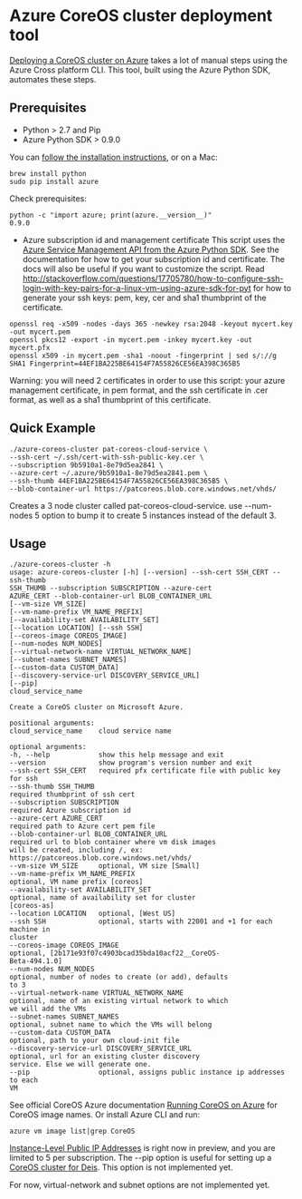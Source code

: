 # Azure CoreOS cluster deployment tool

[Deploying a CoreOS cluster on Azure](../../../master/coreos/cloud-init/README.md) takes a lot of manual steps using the Azure Cross platform CLI. This tool, built using the Azure Python SDK, automates these steps.

## Prerequisites

* Python > 2.7 and Pip
* Azure Python SDK > 0.9.0

You can [follow the installation instructions](http://azure.microsoft.com/en-us/documentation/articles/python-how-to-install/), or on a Mac:
```
brew install python
sudo pip install azure
```

Check prerequisites:
```
python -c "import azure; print(azure.__version__)"
0.9.0
```

* Azure subscription id and management certificate
This script uses the [Azure Service Management API from the Azure Python SDK](http://azure.microsoft.com/en-us/documentation/articles/cloud-services-python-how-to-use-service-management/). See the documentation for how to get your subscription id and certificate. The docs will also be useful  if you want to customize the script.
Read http://stackoverflow.com/questions/17705780/how-to-configure-ssh-login-with-key-pairs-for-a-linux-vm-using-azure-sdk-for-pyt for how to generate your ssh keys: pem, key, cer and sha1 thumbprint of the certificate.
```
openssl req -x509 -nodes -days 365 -newkey rsa:2048 -keyout mycert.key -out mycert.pem
openssl pkcs12 -export -in mycert.pem -inkey mycert.key -out mycert.pfx
openssl x509 -in mycert.pem -sha1 -noout -fingerprint | sed s/://g
SHA1 Fingerprint=44EF1BA225BE64154F7A55826CE56EA398C365B5
```

Warning: you will need 2 certificates in order to use this script: your azure management certificate, in pem format, and the ssh certificate in .cer format, as well as a sha1 thumbprint of this certificate.

## Quick Example

```
./azure-coreos-cluster pat-coreos-cloud-service \
--ssh-cert ~/.ssh/cert-with-ssh-public-key.cer \
--subscription 9b5910a1-8e79d5ea2841 \
--azure-cert ~/.azure/9b5910a1-8e79d5ea2841.pem \
--ssh-thumb 44EF1BA225BE64154F7A55826CE56EA398C365B5 \
--blob-container-url https://patcoreos.blob.core.windows.net/vhds/
```

Creates a 3 node cluster called pat-coreos-cloud-service.
use --num-nodes 5 option to bump it to create 5 instances instead of the default 3.

## Usage

```
./azure-coreos-cluster -h
usage: azure-coreos-cluster [-h] [--version] --ssh-cert SSH_CERT --ssh-thumb
SSH_THUMB --subscription SUBSCRIPTION --azure-cert
AZURE_CERT --blob-container-url BLOB_CONTAINER_URL
[--vm-size VM_SIZE]
[--vm-name-prefix VM_NAME_PREFIX]
[--availability-set AVAILABILITY_SET]
[--location LOCATION] [--ssh SSH]
[--coreos-image COREOS_IMAGE]
[--num-nodes NUM_NODES]
[--virtual-network-name VIRTUAL_NETWORK_NAME]
[--subnet-names SUBNET_NAMES]
[--custom-data CUSTOM_DATA]
[--discovery-service-url DISCOVERY_SERVICE_URL]
[--pip]
cloud_service_name

Create a CoreOS cluster on Microsoft Azure.

positional arguments:
cloud_service_name    cloud service name

optional arguments:
-h, --help            show this help message and exit
--version             show program's version number and exit
--ssh-cert SSH_CERT   required pfx certificate file with public key for ssh
--ssh-thumb SSH_THUMB
required thumbprint of ssh cert
--subscription SUBSCRIPTION
required Azure subscription id
--azure-cert AZURE_CERT
required path to Azure cert pem file
--blob-container-url BLOB_CONTAINER_URL
required url to blob container where vm disk images
will be created, including /, ex:
https://patcoreos.blob.core.windows.net/vhds/
--vm-size VM_SIZE     optional, VM size [Small]
--vm-name-prefix VM_NAME_PREFIX
optional, VM name prefix [coreos]
--availability-set AVAILABILITY_SET
optional, name of availability set for cluster
[coreos-as]
--location LOCATION   optional, [West US]
--ssh SSH             optional, starts with 22001 and +1 for each machine in
cluster
--coreos-image COREOS_IMAGE
optional, [2b171e93f07c4903bcad35bda10acf22__CoreOS-
Beta-494.1.0]
--num-nodes NUM_NODES
optional, number of nodes to create (or add), defaults
to 3
--virtual-network-name VIRTUAL_NETWORK_NAME
optional, name of an existing virtual network to which
we will add the VMs
--subnet-names SUBNET_NAMES
optional, subnet name to which the VMs will belong
--custom-data CUSTOM_DATA
optional, path to your own cloud-init file
--discovery-service-url DISCOVERY_SERVICE_URL
optional, url for an existing cluster discovery
service. Else we will generate one.
--pip                 optional, assigns public instance ip addresses to each
VM
```

See official CoreOS Azure documentation [Running CoreOS on Azure](https://coreos.com/docs/running-coreos/cloud-providers/azure/) for CoreOS image names. Or install Azure CLI and run:
```
azure vm image list|grep CoreOS
```

[Instance-Level Public IP Addresses](http://msdn.microsoft.com/en-us/library/azure/dn690118.aspx) is right now in preview, and you are limited to 5 per subscription. The --pip option is useful for setting up a [CoreOS cluster for Deis](../../../master/coreos/deis/README.md). This option is not implemented yet.

For now, virtual-network and subnet options are not implemented yet.
